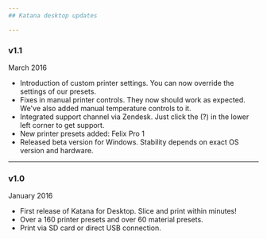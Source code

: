 ```yaml
---
## Katana desktop updates

---
```

### v1.1
March 2016

* Introduction of custom printer settings. You can now override the settings of our presets.
* Fixes in manual printer controls. They now should work as expected. We've also added manual temperature controls to it.
* Integrated support channel via Zendesk. Just click the (?) in the lower left corner to get support.
* New printer presets added: Felix Pro 1
* Released beta version for Windows. Stability depends on exact OS version and hardware.

---
### v1.0
January 2016

* First release of Katana for Desktop. Slice and print within minutes!
* Over a 160 printer presets and over 60 material presets.
* Print via SD card or direct USB connection.
